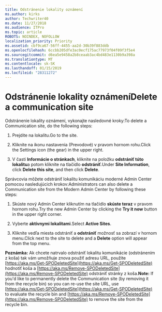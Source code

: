 ```yaml
---
title: Odstránenie lokality oznámení
ms.author: kirks
author: Techwriter40
ms.date: 11/27/2018
ms.audience: ITPro
ms.topic: article
ROBOTS: NOINDEX, NOFOLLOW
localization_priority: Priority
ms.assetid: cbf9ca67-56ff-4455-aa2d-30b39f883ddb
ms.openlocfilehash: 6ccbb205dfe3ac0ecf175ac77973f04f09f3f5e4
ms.sourcegitcommit: d6ea5e9458a2b8ceaab3ac4bd483e1130b9a398a
ms.translationtype: MT
ms.contentlocale: sk-SK
ms.lasthandoff: 01/15/2019
ms.locfileid: "28311272"
---
```

# <a name="delete-a-communication-site"></a><span data-ttu-id="58829-102">Odstránenie lokality oznámení</span><span class="sxs-lookup"><span data-stu-id="58829-102">Delete a communication site</span></span>

<span data-ttu-id="58829-103">Odstránenie lokality oznámení, vykonajte nasledovné kroky:</span><span class="sxs-lookup"><span data-stu-id="58829-103">To delete a Communication site, do the following steps:</span></span> 
  
1. <span data-ttu-id="58829-104">Prejdite na lokalitu.</span><span class="sxs-lookup"><span data-stu-id="58829-104">Go to the site.</span></span> 
  
2. <span data-ttu-id="58829-105">Kliknite na ikonu nastavenia (Prevodové) v pravom hornom rohu.</span><span class="sxs-lookup"><span data-stu-id="58829-105">Click the Settings icon (the gear) in the upper right.</span></span> 
  
3. <span data-ttu-id="58829-106">V časti **Informácie o stránkach**, kliknite na položku **odstrániť túto lokalitu**a potom kliknite na tlačidlo **odstrániť**.</span><span class="sxs-lookup"><span data-stu-id="58829-106">Under **Site Information**, click **Delete this site**, and then click **Delete**.</span></span> 
  
<span data-ttu-id="58829-107">Správcovia môžete odstrániť lokalitu komunikáciu moderné Admin Center pomocou nasledujúcich krokov:</span><span class="sxs-lookup"><span data-stu-id="58829-107">Administrators can also delete a Communication site from the Modern Admin Center by following these steps:</span></span> 
  
1. <span data-ttu-id="58829-108">Skúste nový Admin Center kliknutím na tlačidlo **skúste teraz** v pravom hornom rohu.</span><span class="sxs-lookup"><span data-stu-id="58829-108">Try the new Admin Center by clicking the **Try it now** button in the upper right corner.</span></span> 
  
2. <span data-ttu-id="58829-109">Vyberte **aktívnymi lokalitami**.</span><span class="sxs-lookup"><span data-stu-id="58829-109">Select **Active Sites**.</span></span> 
  
3. <span data-ttu-id="58829-110">Kliknite vedľa miesta odstrániť a **odstrániť** možnosť sa zobrazí v hornom menu.</span><span class="sxs-lookup"><span data-stu-id="58829-110">Click next to the site to delete and a **Delete** option will appear from the top menu.</span></span> 
  
 <span data-ttu-id="58829-111">**Poznámka:** Ak chcete natrvalo odstrániť lokalitu komunikácie (odstránením z koša) tak vám umožňuje znova použiť adresu URL, použite [https://aka.ms/Get-SPODeletedSite](https://aka.ms/Get-SPODeletedSite) hodnotiť koša a [https://aka.ms/Remove-SPODeletedSite](https://aka.ms/Remove-SPODeletedSite) odstrániť stránky z koša.</span><span class="sxs-lookup"><span data-stu-id="58829-111">**Note:** If you'd like to permanently delete the Communication site (by removing it from the recycle bin) so you can re-use the site URL, use [https://aka.ms/Get-SPODeletedSite](https://aka.ms/Get-SPODeletedSite) to evaluate the recycle bin and [https://aka.ms/Remove-SPODeletedSite](https://aka.ms/Remove-SPODeletedSite) to remove the site from the recycle bin.</span></span> 
  

